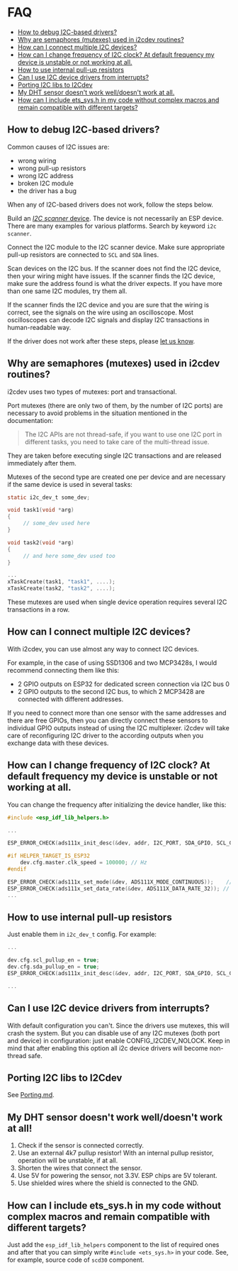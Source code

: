 # FAQ

<!-- vim-markdown-toc GFM -->

* [How to debug I2C-based drivers?](#how-to-debug-i2c-based-drivers)
* [Why are semaphores (mutexes) used in i2cdev routines?](#why-are-semaphores-mutexes-used-in-i2cdev-routines)
* [How can I connect multiple I2C devices?](#how-can-i-connect-multiple-i2c-devices)
* [How can I change frequency of I2C clock? At default frequency my device is unstable or not working at all.](#how-can-i-change-frequency-of-i2c-clock-at-default-frequency-my-device-is-unstable-or-not-working-at-all)
* [How to use internal pull-up resistors](#how-to-use-internal-pull-up-resistors)
* [Can I use I2C device drivers from interrupts?](#can-i-use-i2c-device-drivers-from-interrupts)
* [Porting I2C libs to I2Cdev](#porting-i2c-libs-to-i2cdev)
* [My DHT sensor doesn't work well/doesn't work at all.](#my-dht-sensor-doesnt-work-welldoesnt-work-at-all)
* [How can I include ets_sys.h in my code without complex macros and remain compatible with different targets?](#how-can-i-include-ets_sysh-in-my-code-without-complex-macros-and-remain-compatible-with-different-targets)

<!-- vim-markdown-toc -->

## How to debug I2C-based drivers?

Common causes of I2C issues are:

* wrong wiring
* wrong pull-up resistors
* wrong I2C address
* broken I2C module
* the driver has a bug

When any of I2C-based drivers does not work, follow the steps below.

Build an [_I2C scanner_ device](examples/i2cdev/default). The device is not
necessarily an ESP device. There are many examples for various platforms.
Search by keyword `i2c scanner`.

Connect the I2C module to the I2C scanner device. Make sure appropriate
pull-up resistors are connected to `SCL` and `SDA` lines.

Scan devices on the I2C bus. If the scanner does not find the I2C device, then
your wiring might have issues. If the scanner finds the I2C device, make sure
the address found is what the driver expects. If you have more than one same
I2C modules, try them all.

If the scanner finds the I2C device and you are sure that the wiring is
correct, see the signals on the wire using an oscilloscope. Most oscilloscopes
can decode I2C signals and display I2C transactions in human-readable way.

If the driver does not work after these steps, please [let us
know](https://github.com/UncleRus/esp-idf-lib/issues).

## Why are semaphores (mutexes) used in i2cdev routines?

i2cdev uses two types of mutexes: port and transactional.

Port mutexes (there are only two of them, by the number of I2C ports) are
necessary to avoid problems in the situation mentioned in the documentation:

> The I2C APIs are not thread-safe, if you want to use one I2C port in
different tasks, you need to take care of the multi-thread issue.

They are taken before executing single I2C transactions and are released
immediately after them.

Mutexes of the second type are created one per device and are necessary if
the same device is used in several tasks:

```C
static i2c_dev_t some_dev;

void task1(void *arg)
{
     // some_dev used here
}

void task2(void *arg)
{
     // and here some_dev used too
}

...
xTaskCreate(task1, "task1", ....);
xTaskCreate(task2, "task2", ....);

```

These mutexes are used when single device operation requires several I2C
transactions in a row.

## How can I connect multiple I2C devices?

With i2cdev, you can use almost any way to connect I2C devices.

For example, in the case of using SSD1306 and two MCP3428s, I would recommend
connecting them like this:

* 2 GPIO outputs on ESP32 for dedicated screen connection via I2C bus 0
* 2 GPIO outputs to the second I2C bus, to which 2 MCP3428 are connected with
  different addresses.

If you need to connect more than one sensor with the same addresses and there
are free GPIOs, then you can directly connect these sensors to individual GPIO
outputs instead of using the I2C multiplexer. i2cdev will take care of
reconfiguring I2C driver to the according outputs when you exchange data
with these devices.

## How can I change frequency of I2C clock? At default frequency my device is unstable or not working at all.

You can change the frequency after initializing the device handler, like this:

```C
#include <esp_idf_lib_helpers.h>

...

ESP_ERROR_CHECK(ads111x_init_desc(&dev, addr, I2C_PORT, SDA_GPIO, SCL_GPIO));

#if HELPER_TARGET_IS_ESP32
    dev.cfg.master.clk_speed = 100000; // Hz
#endif

ESP_ERROR_CHECK(ads111x_set_mode(&dev, ADS111X_MODE_CONTINUOUS));    // Continuous conversion mode
ESP_ERROR_CHECK(ads111x_set_data_rate(&dev, ADS111X_DATA_RATE_32)); // 32 samples per second
...
```

## How to use internal pull-up resistors

Just enable them in `i2c_dev_t` config. For example:

```C
...

dev.cfg.scl_pullup_en = true;
dev.cfg.sda_pullup_en = true;
ESP_ERROR_CHECK(ads111x_init_desc(&dev, addr, I2C_PORT, SDA_GPIO, SCL_GPIO));

...
```

## Can I use I2C device drivers from interrupts?

With default configuration you can't. Since the drivers use mutexes, this will
crash the system.  But you can disable use of any I2C mutexes (both port and
device) in configuration: just enable CONFIG_I2CDEV_NOLOCK. Keep in mind that
after enabling this option all i2c device drivers will become non-thread safe.


## Porting I2C libs to I2Cdev

See [Porting.md](Porting.md).


## My DHT sensor doesn't work well/doesn't work at all!

1. Check if the sensor is connected correctly.
2. Use an external 4k7 pullup resistor! With an internal pullup resistor, operation will be unstable, if at all.
3. Shorten the wires that connect the sensor.
4. Use 5V for powering the sensor, not 3.3V. ESP chips are 5V tolerant.
5. Use shielded wires where the shield is connected to the GND.

## How can I include ets_sys.h in my code without complex macros and remain compatible with different targets?

Just add the `esp_idf_lib_helpers` component to the list of required ones and after that you can simply write `#include <ets_sys.h>` in your code.
See, for example, source code of `scd30` component.
